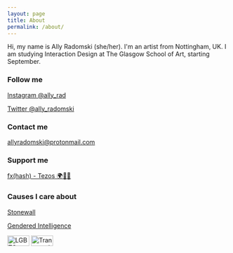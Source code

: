 ```yaml
---
layout: page
title: About
permalink: /about/
---
```


Hi, my name is Ally Radomski (she/her). I'm an artist from Nottingham, UK. I am studying Interaction Design at The Glasgow School of Art, starting September.

### Follow me

[Instagram @ally_rad](https://www.instagram.com/ally_rad)

[Twitter @ally_radomski](https://twitter.com/ally_radomski)

### Contact me

[allyradomski@protonmail.com](mailto:allyradomski@protonmail.com)

### Support me

[fx(hash) - Tezos 🌍🌱💚](https://www.fxhash.xyz/u/Ally)

### Causes I care about

[Stonewall](https://www.stonewall.org.uk)

[Gendered Intelligence](https://genderedintelligence.co.uk/)

<img src="{{ site.baseurl }}/images/pride.png" alt="LGBTQ+ Pride Flag" width="50vh" height="24px"/>
<img src="{{ site.baseurl }}/images/trans.png" alt="Transgender Pride Flag" width="50vh" height="24px"/>
